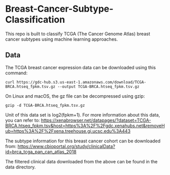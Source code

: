 # Breast-Cancer-Subtype-Classification

This repo is built to classify TCGA (The Cancer Genome Atlas) breast cancer subtypes using machine learning approaches.

## Data

The TCGA breast cancer expression data can be downloaded using this command:

```shell
curl https://gdc-hub.s3.us-east-1.amazonaws.com/download/TCGA-BRCA.htseq_fpkm.tsv.gz --output TCGA-BRCA.htseq_fpkm.tsv.gz
```

On Linux and macOS, the gz file can be decompressed using gzip:

```shell
gzip -d TCGA-BRCA.htseq_fpkm.tsv.gz
```

Unit of this data set is log2(fpkm+1). For more information about this data, you can refer to: https://xenabrowser.net/datapages/?dataset=TCGA-BRCA.htseq_fpkm.tsv&host=https%3A%2F%2Fgdc.xenahubs.net&removeHub=https%3A%2F%2Fxena.treehouse.gi.ucsc.edu%3A443

The subtype information for this breast cancer cohort can be downloaded from:
https://www.cbioportal.org/study/clinicalData?id=brca_tcga_pan_can_atlas_2018

The filtered clinical data downloaded from the above can be found in the data directory.

